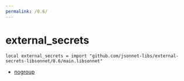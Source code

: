 ```yaml
---
permalink: /0.6/
---
```


# external_secrets

```jsonnet
local external_secrets = import "github.com/jsonnet-libs/external-secrets-libsonnet/0.6/main.libsonnet"
```



* [nogroup](nogroup/index.md)